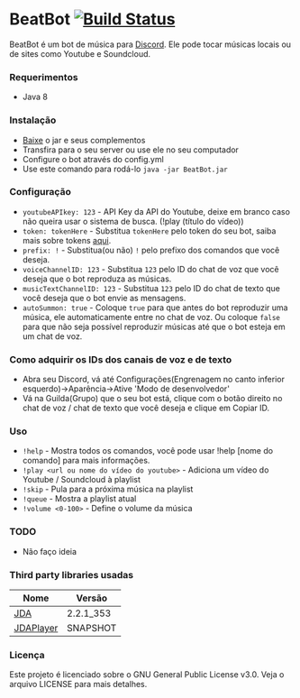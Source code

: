 # BeatBot [![Build Status](https://travis-ci.org/davipatury/BeatBot.svg?branch=master)](https://travis-ci.org/davipatury/BeatBot)
BeatBot é um bot de música para [Discord](http://www.discordapp.com). Ele pode tocar músicas locais ou de sites como Youtube e Soundcloud.

### Requerimentos
- Java 8

### Instalação
- [Baixe](https://github.com/davipatury/BeatBot/releases) o jar e seus complementos
- Transfira para o seu server ou use ele no seu computador
- Configure o bot através do config.yml
- Use este comando para rodá-lo `java -jar BeatBot.jar`

### Configuração
- `youtubeAPIkey: 123` - API Key da API do Youtube, deixe em branco caso não queira usar o sistema de busca. (!play (título do vídeo))
- `token: tokenHere` - Substitua `tokenHere` pelo token do seu bot, saiba mais sobre tokens [aqui](https://discordapp.com/developers/docs/topics/oauth2).
- `prefix: !` - Substitua(ou não) `!` pelo prefixo dos comandos que você deseja.
- `voiceChannelID: 123` - Substitua `123` pelo ID do chat de voz que você deseja que o bot reproduza as músicas.
- `musicTextChannelID: 123` - Substitua `123` pelo ID do chat de texto que você deseja que o bot envie as mensagens.
- `autoSummon: true` - Coloque `true` para que antes do bot reproduzir uma música, ele automaticamente entre no chat de voz. Ou coloque `false` para que não seja possível reproduzir músicas até que o bot esteja em um chat de voz.

### Como adquirir os IDs dos canais de voz e de texto
- Abra seu Discord, vá até Configurações(Engrenagem no canto inferior esquerdo)->Aparência->Ative 'Modo de desenvolvedor'
- Vá na Guilda(Grupo) que o seu bot está, clique com o botão direito no chat de voz / chat de texto que você deseja e clique em Copiar ID.

### Uso
- `!help` - Mostra todos os comandos, você pode usar !help [nome do comando] para mais informações.
- `!play <url ou nome do vídeo do youtube>` - Adiciona um vídeo do Youtube / Soundcloud à playlist
- `!skip` - Pula para a próxima música na playlist
- `!queue` - Mostra a playlist atual
- `!volume <0-100>` - Define o volume da música

### TODO
- Não faço ideia

### Third party libraries usadas
| Nome | Versão |
|------|---------|
| [JDA](https://github.com/DV8FromTheWorld/JDA)  | 2.2.1_353 |
| [JDAPlayer](https://github.com/DV8FromTheWorld/JDA-Player) | SNAPSHOT |

### Licença
Este projeto é licenciado sobre o GNU General Public License v3.0. Veja o arquivo LICENSE para mais detalhes.
